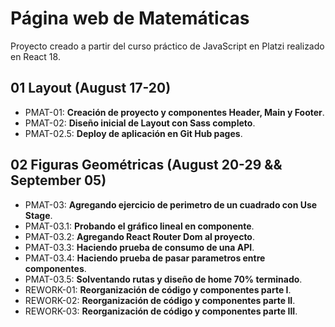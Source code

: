 # Página web de Matemáticas

Proyecto creado a partir del curso práctico de JavaScript en Platzi realizado en React 18.

## 01 Layout (August 17-20)

- PMAT-01: **Creación de proyecto y componentes Header, Main y Footer**.
- PMAT-02: **Diseño inicial de Layout con Sass completo**.
- PMAT-02.5: **Deploy de aplicación en Git Hub pages**.

## 02 Figuras Geométricas (August 20-29 && September 05)

- PMAT-03: **Agregando ejercicio de perimetro de un cuadrado con Use Stage**.
- PMAT-03.1: **Probando el gráfico lineal en componente**.
- PMAT-03.2: **Agregando React Router Dom al proyecto**.
- PMAT-03.3: **Haciendo prueba de consumo de una API**.
- PMAT-03.4: **Haciendo prueba de pasar parametros entre componentes**.
- PMAT-03.5: **Solventando rutas y diseño de home 70% terminado**.
- REWORK-01: **Reorganización de código y componentes parte I**.
- REWORK-02: **Reorganización de código y componentes parte II**.
- REWORK-03: **Reorganización de código y componentes parte III**.
